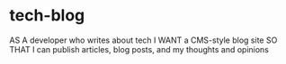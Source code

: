 # tech-blog

AS A developer who writes about tech
I WANT a CMS-style blog site
SO THAT I can publish articles, blog posts, and my thoughts and opinions

